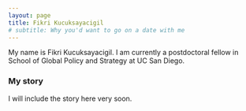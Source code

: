 ```yaml
---
layout: page
title: Fikri Kucuksayacigil
# subtitle: Why you'd want to go on a date with me
---
```


My name is Fikri Kucuksayacigil. I am currently a postdoctoral fellow in School of Global Policy and Strategy at UC San Diego.

### My story

I will include the story here very soon.
